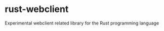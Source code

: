 rust-webclient
==============

Experimental webclient related library for the Rust programming language
